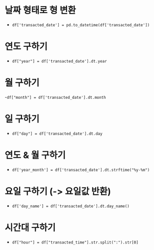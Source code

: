 # 날짜 형태로 형 변환
 - `df['transacted_date'] = pd.to_datetime(df['transacted_date'])`

# 연도 구하기
 - `df["year"] = df['transacted_date'].dt.year`

# 월 구하기
 -`df["month"] = df['transacted_date'].dt.month`
 
# 일 구하기
 - `df["day"] = df['transacted_date'].dt.day`

# 연도 & 월 구하기
 - `df['year_month'] = df['transacted_date'].dt.strftime("%y-%m")`

# 요일 구하기 (-> 요일값 반환)
 - `df['day_name'] = df['transacted_date'].dt.day_name()`

# 시간대 구하기
 - `df["hour"] = df["transacted_time"].str.split(":").str[0]`

